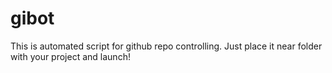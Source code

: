 # gibot
This is automated script for github repo controlling. Just place it near folder with your project and launch!
